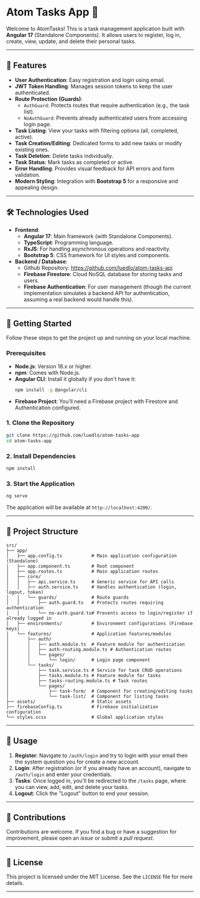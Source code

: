 # Atom Tasks App 🚀

Welcome to AtomTasks! This is a task management application built with **Angular 17** (Standalone Components). It allows users to register, log in, create, view, update, and delete their personal tasks.

---

## 🌟 Features

* **User Authentication**: Easy registration and login using email.
* **JWT Token Handling**: Manages session tokens to keep the user authenticated.
* **Route Protection (Guards)**:
    * `AuthGuard`: Protects routes that require authentication (e.g., the task list).
    * `NoAuthGuard`: Prevents already authenticated users from accessing login page.
* **Task Listing**: View your tasks with filtering options (all, completed, active).
* **Task Creation/Editing**: Dedicated forms to add new tasks or modify existing ones.
* **Task Deletion**: Delete tasks individually.
* **Task Status**: Mark tasks as completed or active.
* **Error Handling**: Provides visual feedback for API errors and form validation.
* **Modern Styling**: Integration with **Bootstrap 5** for a responsive and appealing design.

---

## 🛠️ Technologies Used

* **Frontend**:
    * **Angular 17**: Main framework (with Standalone Components).
    * **TypeScript**: Programming language.
    * **RxJS**: For handling asynchronous operations and reactivity.
    * **Bootstrap 5**: CSS framework for UI styles and components.
* **Backend / Database**:
    * Github Repository: https://github.com/luedlo/atom-tasks-api
    * **Firebase Firestore**: Cloud NoSQL database for storing tasks and users.
    * **Firebase Authentication**: For user management (though the current implementation simulates a backend API for authentication, assuming a real backend would handle this).

---

## 🚀 Getting Started

Follow these steps to get the project up and running on your local machine.

### Prerequisites

* **Node.js**: Version 18.x or higher.
* **npm**: Comes with Node.js.
* **Angular CLI**: Install it globally if you don't have it:
    ```bash
    npm install -g @angular/cli
    ```
* **Firebase Project**: You'll need a Firebase project with Firestore and Authentication configured.

### 1. Clone the Repository

```bash
git clone https://github.com/luedlo/atom-tasks-app
cd atom-tasks-app
````

### 2\. Install Dependencies

```bash
npm install
```

### 3\. Start the Application

```bash
ng serve
```

The application will be available at `http://localhost:4200/`.

-----

## 📂 Project Structure

```
src/
├── app/
│   ├── app.config.ts           # Main application configuration (Standalone)
│   ├── app.component.ts        # Root component
│   ├── app.routes.ts           # Main application routes
│   ├── core/
│   │   ├── api.service.ts      # Generic service for API calls
│   │   ├── auth.service.ts     # Handles authentication (login, logout, token)
│   │   └── guards/             # Route guards
│   │       ├── auth.guard.ts   # Protects routes requiring authentication
│   │       └── no-auth.guard.ts# Prevents access to login/register if already logged in
│   ├── environments/           # Environment configurations (Firebase keys)
│   └── features/               # Application features/modules
│       ├── auth/
│       │   ├── auth.module.ts  # Feature module for authentication
│       │   ├── auth-routing.module.ts # Authentication routes
│       │   └── pages/
│       │       └── login/      # Login page component
│       └── tasks/
│           ├── task.service.ts # Service for task CRUD operations
│           ├── tasks.module.ts # Feature module for tasks
│           ├── tasks-routing.module.ts # Task routes
│           └── pages/
│               ├── task-form/  # Component for creating/editing tasks
│               └── task-list/  # Component for listing tasks
├── assets/                     # Static assets
├── firebaseConfig.ts           # Firebase initialization configuration
└── styles.scss                 # Global application styles
```

-----

## 📝 Usage

1.  **Register**: Navigate to `/auth/login` and try to login with your email then the system question you for create a new account.
2.  **Login**: After registration (or if you already have an account), navigate to `/auth/login` and enter your credentials.
3.  **Tasks**: Once logged in, you'll be redirected to the `/tasks` page, where you can view, add, edit, and delete your tasks.
4.  **Logout**: Click the "Logout" button to end your session.

-----

## 🤝 Contributions

Contributions are welcome. If you find a bug or have a suggestion for improvement, please open an *issue* or submit a *pull request*.

-----

## 📄 License

This project is licensed under the MIT License. See the `LICENSE` file for more details.

-----

```
```